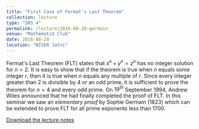 ```yaml
---
title: "First Case of Fermat's Last Theorem"
collection: lecture
type: "SRS 4"
permalink: /lecture/2016-08-20-germain
venue: "MathematiX Club"
date: 2016-08-20
location: "NISER Jatni"
---
```


Fermat's Last Theorem (FLT) states that $x^n+y^n=z^n$ has no integer solution for $n>2$. It is easy to show that if the theorem is true when $n$ equals some integer $r$, then it is true when $n$ equals any multiple of $r$. Since every integer greater than 2 is divisible by 4 or an odd prime, it is sufficient to prove the theorem for $n=4$ and every odd prime. On $19^{th}$ September 1994, Andrew Wiles announced that he had finally completed the proof of FLT. In this seminar we saw an *elementary proof* by Sophie Germain (1823) which can be extended to prove FLT for all prime exponents less than 1700.

[Download the lecture notes](http://gkorpal.github.io/files/germain.pdf)
